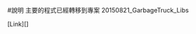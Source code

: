 #說明
主要的程式已經轉移到專案 20150821_GarbageTruck_Libs
<p>[Link][]</p>

[Link]:https://github.com/KeitaroChou/KlausJavaSource/tree/master/20150821_GarbageTruck_Libs